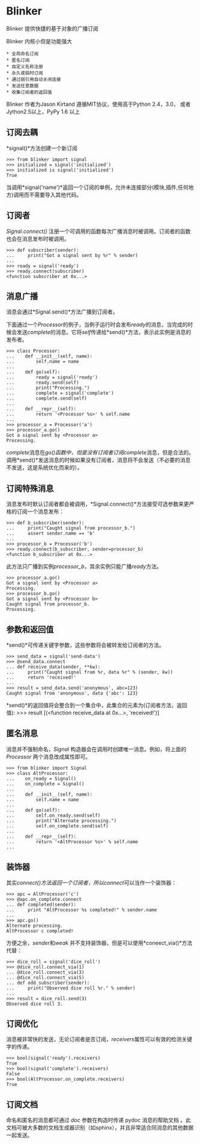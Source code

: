 Blinker
===================================
Blinker 提供快捷的基于对象的广播订阅

Blinker 内核小但是功能强大

    * 全局命名订阅
    * 匿名订阅
    * 自定义名称注册
    * 永久或临时订阅
    * 通过弱引用自动关闭连接
    * 发送任意数据
    * 收集订阅者的返回值

Blinker 作者为Jason Kirtand 遵循MIT协议，使用高于Python 2.4，3.0， 或者Jython2.5以上，PyPy 1.6 以上

## 订阅去耦
*signal()*方法创建一个新订阅

    >>> from blinker import signal
    >>> initialized = signal('initialized')
    >>> initialized is signal('initialized')
    True

当调用*signal('name')*返回一个订阅的单例，允许未连接部分(模块,插件,任何地方)调用而不需要导入其他代码。

## 订阅者
 *Signal.connect()* 注册一个可调用的函数每次广播消息时被调用。订阅者的函数也会在消息发布时被调用。

    >>> def subscriber(sender):
    ...     print("Got a signal sent by %r" % sender)
    ...
    >>> ready = signal('ready')
    >>> ready.connect(subscriber)
    <function subscriber at 0x...>

## 消息广播
消息会通过*Signal.send()*方法广播到订阅者。

下面通过一个*Processor*的例子，当例子运行时会发布*ready*的消息，当完成的时候会发送*complete*的消息。它将*self*传递给*send()*方法，表示此实例是消息的发布者。

    >>> class Processor:
    ...    def __init__(self, name):
    ...        self.name = name
    ...
    ...    def go(self):
    ...        ready = signal('ready')
    ...        ready.send(self)
    ...        print("Processing.")
    ...        complete = signal('complete')
    ...        complete.send(self)
    ...
    ...    def __repr__(self):
    ...        return '<Processor %s>' % self.name
    ...
    >>> processor_a = Processor('a')
    >>> processor_a.go()
    Got a signal sent by <Processor a>
    Processing.

*complete*消息在*go()*函数中，但是没有订阅者订阅*complete*消息，但是合法的。调用*send()*发送消息的时候如果没有订阅者，消息将不会发送（不必要的消息不发送，这是系统优化而来的）。

## 订阅特殊消息
消息发布时默认订阅者都会被调用，*Signal.connect()*方法接受可选参数来更严格的订阅一个消息发布：

    >>> def b_subscriber(sender):
    ...     print("Caught signal from processor_b.")
    ...     assert sender.name == 'b'
    ...
    >>> processor_b = Processor('b')
    >>> ready.connect(b_subscriber, sender=processor_b)
    <function b_subscriber at 0x...>

此方法只广播到实例*processor_b*，其余实例只能广播*ready*方法。

    >>> processor_a.go()
    Got a signal sent by <Processor a>
    Processing.
    >>> processor_b.go()
    Got a signal sent by <Processor b>
    Caught signal from processor_b.
    Processing.
## 参数和返回值
*send()*可传递关键字参数，这些参数将会被转发给订阅者的方法。

    >>> send_data = signal('send-data')
    >>> @send_data.connect
    ... def receive_data(sender, **kw):
    ...     print("Caught signal from %r, data %r" % (sender, kw))
    ...     return 'received!'
    ...
    >>> result = send_data.send('anonymous', abc=123)
    Caught signal from 'anonymous', data {'abc': 123}
*send()*的返回值将会整合到一个集合中，此集合的元素为(订阅者方法，返回值):
    >>> result
    [(<function receive_data at 0x...>, 'received!')]
## 匿名消息
消息并不强制命名，*Signal* 构造器会在调用时创建唯一消息。例如，将上面的 *Processor* 两个消息改成属性即可。

    >>> from blinker import Signal
    >>> class AltProcessor:
    ...    on_ready = Signal()
    ...    on_complete = Signal()
    ...
    ...    def __init__(self, name):
    ...        self.name = name
    ...
    ...    def go(self):
    ...        self.on_ready.send(self)
    ...        print("Alternate processing.")
    ...        self.on_complete.send(self)
    ...
    ...    def __repr__(self):
    ...        return '<AltProcessor %s>' % self.name
    ...
## 装饰器
其实*connect()*方法返回一个订阅者，所以*connect*可以当作一个装饰器：

    >>> apc = AltProcessor('c')
    >>> @apc.on_complete.connect
    ... def completed(sender):
    ...     print "AltProcessor %s completed!" % sender.name
    ...
    >>> apc.go()
    Alternate processing.
    AltProcessor c completed!
方便之余，*sender*和*weak* 并不支持装饰器，但是可以使用*coneect_via()*方法代替：

    >>> dice_roll = signal('dice_roll')
    >>> @dice_roll.connect_via(1)
    ... @dice_roll.connect_via(3)
    ... @dice_roll.connect_via(5)
    ... def odd_subscriber(sender):
    ...     print("Observed dice roll %r." % sender)
    ...
    >>> result = dice_roll.send(3)
    Observed dice roll 3.
## 订阅优化
消息被非常快的发送，无论订阅者是否订阅，*receivers*属性可以有效的检测关键字的传递。

    >>> bool(signal('ready').receivers)
    True
    >>> bool(signal('complete').receivers)
    False
    >>> bool(AltProcessor.on_complete.receivers)
    True
## 订阅文档
命名和匿名的消息都可通过 *doc* 参数在构造时传递 pydoc 消息的帮助文档 。此文档可被大多数的文档生成器识别（如sphinx），并且非常适合同消息的其他数据一起发送。
